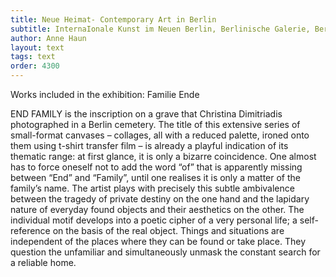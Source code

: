 ```yaml
---
title: Neue Heimat- Contemporary Art in Berlin
subtitle: InternaIonale Kunst im Neuen Berlin, Berlinische Galerie, Berlin, 2007 (Catalogue)
author: Anne Haun
layout: text
tags: text
order: 4300
---
```


Works included in the exhibition: Familie Ende

END FAMILY is the inscription on a grave that Christina Dimitriadis photographed in a Berlin cemetery. The title of this extensive series of small-format canvases – collages, all with a reduced palette, ironed onto them using t-shirt transfer film – is already a playful indication of its thematic range: at first glance, it is only a bizarre coincidence. One almost has to force oneself not to add the word “of” that is apparently missing between “End” and “Family”, until one realises it is only a matter of the family’s name. The artist plays with precisely this subtle ambivalence between the tragedy of private destiny on the one hand and the lapidary nature of everyday found objects and their aesthetics on the other. The individual motif develops into a poetic cipher of a very personal life; a self-reference on the basis of the real object. Things and situations are independent of the places where they can be found or take place. They question the unfamiliar and simultaneously unmask the constant search for a reliable home.